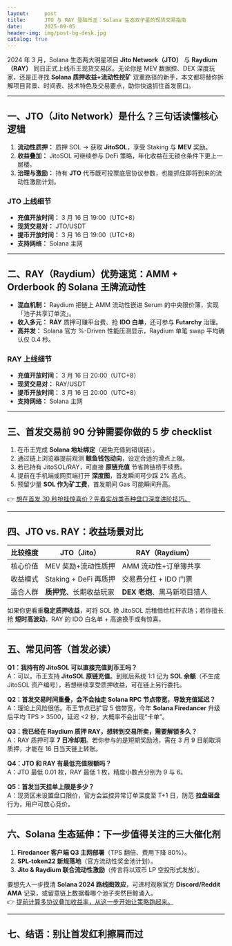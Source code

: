 ```yaml
---
layout:     post
title:      JTO 与 RAY 登陆币王：Solana 生态双子星的现货交易指南
date:       2025-09-05
header-img: img/post-bg-desk.jpg
catalog: true
---
```


2024 年 3 月，Solana 生态两大明星项目 **Jito Network（JTO）** 与 **Raydium（RAY）** 同日正式上线币王现货交易区。无论你是 MEV 数据控、DEX 深度玩家，还是正寻找 **Solana 质押收益+流动性挖矿** 双重路径的新手，本文都将替你拆解项目背景、时间表、技术特色及交易要点，助你快速抓住首发窗口。

---

## 一、JTO（Jito Network）是什么？三句话读懂核心逻辑

1. **流动性质押：** 质押 SOL → 获取 **JitoSOL**，享受 Staking 与 **MEV** 奖励。  
2. **收益叠加：** JitoSOL 可继续参与 DeFi 策略，年化收益在无锁仓条件下更上一层楼。  
3. **治理与激励：** 持有 **JTO** 代币既可投票底层协议参数，也能抓住即将到来的流动性激励计划。

### JTO 上线细节  
- **充值开放时间：** 3 月 16 日 19:00（UTC+8）  
- **现货交易对：** JTO/USDT  
- **提币开放时间：** 3 月 16 日 19:00（UTC+8）  
- **支持网络：** Solana 主网

---

## 二、RAY（Raydium）优势速览：AMM + Orderbook 的 Solana 王牌流动性

- **混血机制：** Raydium 把链上 AMM 流动性嵌进 Serum 的中央限价簿，实现「池子共享订单流」。  
- **收入多元：** **RAY** 质押可赚平台费、抢 **IDO 白单**，还可参与 **Futarchy** 治理。  
- **高并发：** Solana 官方 %-Driven 性能压测显示，Raydium 单笔 swap 平均确认仅 0.4 秒。

### RAY 上线细节  
- **充值开放时间：** 3 月 16 日 20:00（UTC+8）  
- **现货交易对：** RAY/USDT  
- **提币开放时间：** 3 月 16 日 20:00（UTC+8）  
- **支持网络：** Solana 主网

---

## 三、首发交易前 90 分钟需要你做的 5 步 checklist

1. 在币王完成 **Solana 地址绑定**（避免充值到错误链）。  
2. 通过链上浏览器提前观测 **鲸鱼钱包动向**，设定合适的滑点上限。  
3. 若已持有 JitoSOL/RAY，可直接 **原链充值** 节省跨链桥手续费。  
4. 提前在手机端或网页端打开 **深度图**，首发瞬间可少踩 2% 高点。  
5. 预留少量 **SOL 作为矿工费**，首发期间 Gas 可能瞬间升高。  

👉 [想在首发 30 秒抢挂惊喜价？先看实战类币种盘口深度进阶技巧。](https://okxdog.com/)

---

## 四、JTO vs. RAY：收益场景对比

| 比较维度         | JTO（Jito）                   | RAY（Raydium）                         |
|------------------|------------------------------|----------------------------------------|
| 核心价值         | MEV 奖励+流动性质押          | AMM 流动性+订单簿共享                  |
| 收益模式         | Staking + DeFi 再质押        | 交易费分红 + IDO 门票                  |
| 适合人群         | **质押党**、长期收益玩家      | **DEX 老炮**、黑马新项目猎人          |

如果你更看重**稳定质押收益**，可将 SOL 换 JitoSOL 后租借给杠杆农场；若你擅长抢 **短时高波动**，RAY 的 IDO 白名单 + 高速换手或有惊喜。

---

## 五、常见问答（首发必读）

**Q1：我持有的 JitoSOL 可以直接充值到币王吗？**  
A：可以，币王支持 **JitoSOL 原链充值**。到账后系统 1:1 记为 **SOL 余额**（不生成 JitoSOL 资产编号），若想继续享受质押收益，可在链上另行委托。

**Q2：首发交易时间重叠，会不会抽走 Solana RPC 节点带宽，导致充值延迟？**  
A：理论上风险很低。币王节点已扩容 5 倍带宽，今年 **Solana Firedancer** 升级后平均 TPS > 3500，延迟 <2 秒，大概率不会出现“卡单”。

**Q3：我已经在 Raydium 质押 RAY，想转到交易所卖，需要解锁多久？**  
A：RAY 质押可享 **7 日冷却期**。若你参与的是短期奖励池，需在 3 月 9 日前取消质押，才能在 16 日当天链上转账。

**Q4：JTO 和 RAY 有最低充值限额吗？**  
A：JTO 最低 0.01 枚，RAY 最低 1 枚，精度小数点分别为 9 与 6。

**Q5：首发当天挂单上限是多少？**  
A：现货区未设置盘口限价，官方会监控异常订单深度至 T+1 日，防范 **拉盘砸盘** 行为，用户可放心竞价。

---

## 六、Solana 生态延伸：下一步值得关注的三大催化剂

1. **Firedancer 客户端 Q3 主网部署**（TPS 翻倍、费用下降 80%）。  
2. **SPL-token22 新规落地**（官方流动性奖金池计划）。  
3. **Jito & Raydium 联合流动性激励**（传言将以双币 LP 空投形式发放）。  

要想先人一步摸清 **Solana 2024 路线图效应**，可进村观察官方 **Discord/Reddit AMA** 记录，或留意链上数据看哪个池子突然巨鲸涌入。  
👉 [提前计算多协议叠加收益率，从这一步开始让策略跑起来。](https://okxdog.com/)

---

## 七、结语：别让首发红利擦肩而过
